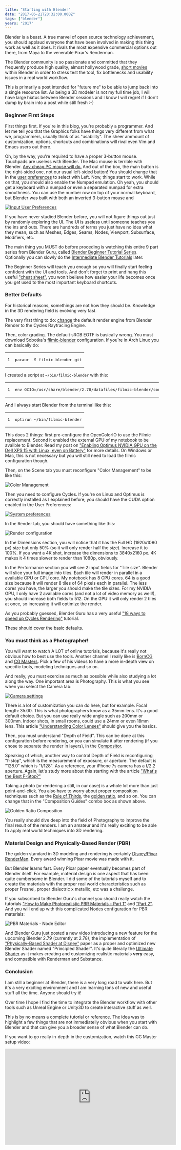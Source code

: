 ```yaml
---
title: "Starting with Blender"
date: "2017-06-21T20:32:00.000Z"
tags: ["blender"]
years: "2017"
---
```


<p></p>
<p>Blender is a beast. A true marvel of open source technology achievement, you should applaud everyone that have been involved in making this thing work as well as it does. It rivals the most expensive commercial options out there, from Maya to the venerable Pixar's Renderman.</p>
<p>The Blender community is so passionate and committed that they frequently produce high quality, almost hollywood grade, <a href="http://archive.blender.org/features-gallery/movies/">short movies</a> within Blender in order to stress test the tool, fix bottlenecks and usability issues in a real world workflow.</p>
<p>This is primarily a post intended for "future me" to be able to jump back into a single resource list. As being a 3D modeler is not my full time job, I will have large hiatus between Blender sessions and I know I will regret if I don't dump by brain into a post while still fresh :-)</p>
<p></p>
<p></p>
<h3>Beginner First Steps</h3>
<p>First things first. If you're in this blog, you're probably a programmer. And let me tell you that the Graphics folks have things very different from what we, programmers, usually think of as "usability". The sheer ammount of customization, options, shortcuts and combinations will rival even Vim and Emacs users out there.</p>
<p>Oh, by the way, you're required to have a proper 3-button mouse. Touchpads are useless with Blender. The Mac mouse is terrible with Blender. <a href="https://www.dell.com/br/mouse">Any cheap PC mouse will do.</a> And out of the box, the main button is the right-sided one, not our usual left-sided button! You should change that in the <a href="https://docs.blender.org/manual/en/dev/preferences/input.html">user preferences</a> to select with Left. Now, things start to work. While on that, you should also enable the Numpad emulation. Oh yeah, you should get a keyboard with a numpad or even a separated numpad for extra smoothness. You can use the number row on top of your normal keyboard, but Blender was built with both an inverted 3-button mouse and</p>
<p><a href="https://docs.blender.org/manual/en/dev/preferences/input.html"><img src="https://docs.blender.org/manual/en/dev/_images/preferences_input_tab.png" srcset="https://docs.blender.org/manual/en/dev/_images/preferences_input_tab.png 2x" alt="Input User Preferences"></a></p>
<p>If you have never studied Blender before, you will not figure things out just by randomly exploring the UI. The UI is useless until someone teaches you the ins and outs. There are hundreds of terms you just have no idea what they mean, such as Meshes, Edges, Seams, Nodes, Viewport, Subsurface, Modifiers, etc.</p>
<p>The main thing you MUST do before proceding is watching this entire 9 part series from Blender Guru, called <a href="https://www.youtube.com/watch?v=VT5oZndzj68&amp;list=PLjEaoINr3zgHs8uzT3yqe4iHGfkCmMJ0P">Blender Beginner Tutorial Series</a>. Optionally you can slowly do the <a href="https://www.youtube.com/watch?v=Mwzz-Y6t-v8&amp;list=PLjEaoINr3zgEgoyYWE0Yit-cVoZ60WGtt">Intermediate Blender Tutorials</a> later.</p>
<p>The Beginner Series will teach you enough so you will finally start feeling confident with the UI and tools. And don't forget to print and hang this useful <a href="https://www.blenderguru.com/articles/free-blender-keyboard-shortcut-pdf">"cheat sheet"</a>, you won't believe how easier your life becomes once you get used to the most important keyboard shortcuts.</p>
<h3>Better Defaults</h3>
<p>For historical reasons, somethings are not how they should be. Knowledge in the 3D rendering field is evolving very fast.</p>
<p>The very first thing to do: <a href="https://wiki.blender.org/index.php/Doc:2.6/Tutorials/Rendering/Cycles">change</a> the default render engine from Blender Render to the Cycles Raytracing Engine.</p>
<p>Then, color grading. The default sRGB EOTF is basically wrong. You must download Sobotka's <a href="https://sobotka.github.io/filmic-blender/">filmic-blender</a> configuration. If you're in Arch Linux you can basically do:</p>
<table class="CodeRay">
  <tbody>
    <tr>
      <td class="line_numbers" title="click to toggle" onclick="with (this.firstChild.style) { display = (display == '') ? 'none' : '' }"><pre>1<tt>
</tt></pre>
      </td>
      <td class="code"><pre ondblclick="with (this.style) { overflow = (overflow == 'auto' || overflow == '') ? 'visible' : 'auto' }">pacaur -S filmic-blender-git<tt>
</tt></pre>
      </td>
    </tr>
  </tbody>
</table>
<p>I created a script at <code>~/bin/filmic-blender</code> with this:</p>
<table class="CodeRay">
  <tbody>
    <tr>
      <td class="line_numbers" title="click to toggle" onclick="with (this.firstChild.style) { display = (display == '') ? 'none' : '' }"><pre>1<tt>
</tt></pre>
      </td>
      <td class="code"><pre ondblclick="with (this.style) { overflow = (overflow == 'auto' || overflow == '') ? 'visible' : 'auto' }">env OCIO=/usr/share/blender/2.78/datafiles/filmic-blender/config.ocio blender<tt>
</tt></pre>
      </td>
    </tr>
  </tbody>
</table>
<p>And I always start Blender from the terminal like this:</p>
<table class="CodeRay">
  <tbody>
    <tr>
      <td class="line_numbers" title="click to toggle" onclick="with (this.firstChild.style) { display = (display == '') ? 'none' : '' }"><pre>1<tt>
</tt></pre>
      </td>
      <td class="code"><pre ondblclick="with (this.style) { overflow = (overflow == 'auto' || overflow == '') ? 'visible' : 'auto' }">optirun ~/bin/filmic-blender<tt>
</tt></pre>
      </td>
    </tr>
  </tbody>
</table>
<p>This does 2 things: first pre-configure the OpenColorIO to use the Filmic replacement. Second it enabled the external GPU of my notebook to be availble to Blender. Read my post on <a href="https://www.akitaonrails.com/2017/03/14/enabling-optimus-nvidia-gpu-on-the-dell-xps-15-with-linux-even-on-battery">"Enabling Optimus NVIDIA GPU on the Dell XPS 15 with Linux, even on Battery"</a> for more details. On Windows or Mac, this is not necessary but you will still need to load the filmic configuration though.</p>
<p>Then, on the Scene tab you must reconfigure "Color Management" to be like this:</p>
<p><img src="https://d7v6meks67904.cloudfront.net/assets/image_asset/image/636/Screenshot_from_2017-06-21_16-31-05.png" srcset="https://d7v6meks67904.cloudfront.net/assets/image_asset/image/636/Screenshot_from_2017-06-21_16-31-05.png 2x" alt="Color Management"></p>
<p>Then you need to configure Cycles. If you're on Linux and Optimus is correctly installed as I explained before, you should have the CUDA option enabled in the User Preferences:</p>
<p><a href="https://docs.blender.org/manual/en/dev/preferences/system.html"><img src="https://d7v6meks67904.cloudfront.net/assets/image_asset/image/637/Screenshot_from_2017-06-21_16-43-29.png" srcset="https://d7v6meks67904.cloudfront.net/assets/image_asset/image/637/Screenshot_from_2017-06-21_16-43-29.png 2x" alt="System preferences"></a></p>
<p>In the Render tab, you should have something like this:</p>
<p><img src="https://d7v6meks67904.cloudfront.net/assets/image_asset/image/638/Screenshot_from_2017-06-21_16-45-32.png" srcset="https://d7v6meks67904.cloudfront.net/assets/image_asset/image/638/Screenshot_from_2017-06-21_16-45-32.png 2x" alt="Render configuration"></p>
<p>In the Dimensions section, you will notice that it has the Full HD (1920x1080 px) size but only 50% (so it will only render half the size). Increase it to 100%. If you want a 4K shot, increase the dimensions to 3840x2160 px. 4K makes it 4 times slower to render than 1080p, obviously.</p>
<p>In the Performance section you will see 2 input fields for "Tile size". Blender will slice your full image into tiles. Each tile will render in parallel in a available CPU or GPU core. My notebook has 8 CPU cores. 64 is a good size because it will render 8 tiles of 64 pixels each in parallel. The less cores you have, the larger you should make the tile sizes. For my NVIDIA GPU, I only have 2 available cores (and not a lot of video memory as well!), you should increase both fields to 512. On the GPU it will only render 2 tiles at once, so increasing it will optimize the render.</p>
<p>As you probably guessed, Blender Guru has a very useful <a href="https://www.youtube.com/watch?v=8gSyEpt4-60&amp;t=204s">"18 ways to speed up Cycles Rendering"</a> tutorial.</p>
<p>These should cover the basic defaults.</p>
<h3>You must think as a Photographer!</h3>
<p>You will want to watch A LOT of online tutorials, because it's really not obvious how to best use the tools. Another channel I really like is <a href="https://www.youtube.com/watch?v=lY6KPrc4uMw&amp;list=PLda3VoSoc_TR7X7wfblBGiRz-bvhKpGkS">BornCG</a> and <a href="https://www.youtube.com/channel/UCCxay0KiyLlawfgoZ2mVnNQ">CG Masters</a>. Pick a few of his videos to have a more in-depth view on specific tools, modeling techniques and so on.</p>
<p>And really, you must exercise as much as possible while also studying a lot along the way. One important area is Photography. This is what you see when you select the Camera tab:</p>
<p><a href="https://docs.blender.org/manual/en/dev/render/blender_render/camera/object_data.html"><img src="https://d7v6meks67904.cloudfront.net/assets/image_asset/image/639/Screenshot_from_2017-06-21_16-55-09.png" srcset="https://d7v6meks67904.cloudfront.net/assets/image_asset/image/639/Screenshot_from_2017-06-21_16-55-09.png 2x" alt="Camera settings"></a></p>
<p>There is a lot of customization you can do here, but for example. Focal length: 35.00. This is what photographers know as a 35mm lens. It's a good default choice. But you can use really wide angle such as 200mm or 300mm. Indoor shots, in small rooms, could use a 24mm or even 18mm lens. This article <a href="https://www.cambridgeincolour.com/tutorials/camera-lenses.htm">"Understanding Color Lenses"</a> should give you the basics.</p>
<p>Then, you must understand "Depth of Field". This can be done at this configuration before rendering, or you can simulate it after rendering (if you chose to separate the render in layers), in the <a href="https://wiki.blender.org/index.php/Doc:2.6/Tutorials/Composite_Nodes/Setups/Depth_Of_Field">Compositor</a>.</p>
<p>Speaking of which, another way to control Depth of Field is reconfiguring "f-stop", which is the measurement of exposure, or aperture. The default is "128.0" which is "f/128". As a reference, your iPhone 7s camera has a f/2.2 aperture. Again, let's study more about this starting with the article <a href="https://www.bhphotovideo.com/explora/photography/tips-and-solutions/what%E2%80%99s-best-f-stop">"What's the Best F-Stop?"</a></p>
<p>Taking a photo (or rendering a still, in our case) is a whole lot more than just point-and-click. You also have to worry about proper composition techniques such as the <a href="https://www.photographymad.com/pages/view/rule-of-thirds">Rule of Thirds</a>, the <a href="https://www.makeuseof.com/tag/golden-ratio-photography/">golden ratio</a>, and so on. You can change that in the "Composition Guides" combo box as shown above.</p>
<p><img src="https://d7v6meks67904.cloudfront.net/assets/image_asset/image/641/3911f4657078a19b4f3677a304e7451d.jpg" srcset="https://d7v6meks67904.cloudfront.net/assets/image_asset/image/641/3911f4657078a19b4f3677a304e7451d.jpg 2x" alt="Golden Ratio Composition"></p>
<p>You really should dive deep into the field of Photography to improve the final result of the renders. I am an amateur and it's really exciting to be able to apply real world techniques into 3D rendering.</p>
<h3>Material Design and Physically-Based Render (PBR)</h3>
<p>The golden standard in 3D modeling and rendering is certainly <a href="https://renderman.pixar.com/view/renderman">Disney/Pixar RenderMan</a>. Every award winning Pixar movie was made with it.</p>
<p>But Blender learns fast. Every Pixar paper eventually becomes part of Blender itself. For example, material design is one aspect that has been quite cumbersome in Blender. I did some of the tutorials myself and to create the materials with the proper real world characteristics such as proper Fresnel, proper dialectric x metallic, etc was a challenge.</p>
<p>If you subscribed to Blender Guru's channel you should really watch the tutorials <a href="https://www.youtube.com/watch?v=V3wghbZ-Vh4&amp;t=2668s">"How to Make Photorealistic PBR Materials - Part 1"</a> and <a href="https://www.youtube.com/watch?v=m1PkSViBi-M">"Part 2"</a>. And you will end up with this complicated Nodes configuration for PBR materials:</p>
<p><img src="https://d7v6meks67904.cloudfront.net/assets/image_asset/image/640/Screenshot_from_2017-06-21_17-25-46.png" srcset="https://d7v6meks67904.cloudfront.net/assets/image_asset/image/640/Screenshot_from_2017-06-21_17-25-46.png 2x" alt="PBR Materials - Node Editor"></p>
<p>And Blender Guru just posted a new video introducing a new feature for the upcoming Blender 2.79 (currently at 2.78), the implementation of <a href="https://disney-animation.s3.amazonaws.com/library/s2012_pbs_disney_brdf_notes_v2.pdf">"Physically-Based Shader at Disney"</a> paper as a proper and optimized new Blender Shader named "Principled Shader". It's quite literally the <a href="https://www.youtube.com/watch?v=4H5W6C_Mbck">Ultimate Shader</a> as it makes creating and customizing realistic materials <strong>very</strong> easy, and compatible with Renderman and Substance.</p>
<h3>Conclusion</h3>
<p>I am still a beginner at Blender, there is a very long road to walk here. But it's a very exciting environment and I am learning tons of new and useful stuff all the time. Anyone should try it!</p>
<p>Over time I hope I find the time to integrate the Blender workflow with other tools such as Unreal Engine or Unity3D to create interactive stuff as well.</p>
<p>This is by no means a complete tutorial or reference. The idea was to highlight a few things that are not immediatelly obvious when you start with Blender and that can give you a broader sense of what Blender can do.</p>
<p>If you want to go really in-depth in the customization, watch this CG Master setup video:</p>
<iframe width="560" height="315" src="https://www.youtube.com/embed/-_BZasG_UDA" frameborder="0" allowfullscreen=""></iframe>
<p></p>